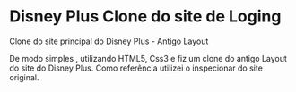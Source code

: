 # Disney Plus Clone do site de Loging
Clone do site principal do Disney Plus - Antigo Layout

De modo simples , utilizando HTML5, Css3 e fiz um clone do antigo Layout do site do Disney Plus.
Como referência utilizei o inspecionar do site original.

